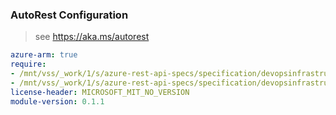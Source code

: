 ### AutoRest Configuration

> see https://aka.ms/autorest

``` yaml
azure-arm: true
require:
- /mnt/vss/_work/1/s/azure-rest-api-specs/specification/devopsinfrastructure/resource-manager/readme.md
- /mnt/vss/_work/1/s/azure-rest-api-specs/specification/devopsinfrastructure/resource-manager/readme.go.md
license-header: MICROSOFT_MIT_NO_VERSION
module-version: 0.1.1
```